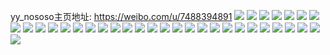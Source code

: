 yy_nososo主页地址: https://weibo.com/u/7488394891 
![](https://wx4.sinaimg.cn/mw2000/008aMxALly1h916gd2pfij31wp1wpu0x.jpg) 
![](https://wx4.sinaimg.cn/mw2000/008aMxALly1h916gle2h5j326o26o1ky.jpg) 
![](https://wx4.sinaimg.cn/mw2000/008aMxALly1h916gv4pqnj32c02c04qq.jpg) 
![](https://wx4.sinaimg.cn/mw2000/008aMxALly1h916i101zlj32c02c0e82.jpg) 
![](https://wx4.sinaimg.cn/mw2000/008aMxALly1h916i5jpolj32yo1o04qp.jpg) 
![](https://wx4.sinaimg.cn/mw2000/008aMxALly1h916i6j1a3j31kw2dce81.jpg) 
![](https://wx4.sinaimg.cn/mw2000/008aMxALly1h6s624bvb5j32o03k01kx.jpg) 
![](https://wx4.sinaimg.cn/mw2000/008aMxALly1h6s5z9cx2ej33k02o01kx.jpg) 
![](https://wx4.sinaimg.cn/mw2000/008aMxALly1h6s61rw0hbj32o03k0qv9.jpg) 
![](https://wx4.sinaimg.cn/mw2000/008aMxALly1h6s60wk5cyj31nd1nd1kx.jpg) 
![](https://wx4.sinaimg.cn/mw2000/008aMxALly1h6s61518irj31pw1pv1kx.jpg) 
![](https://wx4.sinaimg.cn/mw2000/008aMxALly1h6s61aacpsj31nz1ny4qq.jpg) 
![](https://wx4.sinaimg.cn/mw2000/008aMxALly1h6s5ygns1kj3140140hdt.jpg) 
![](https://wx4.sinaimg.cn/mw2000/008aMxALly1h6s5yh1tzvj3140140e81.jpg) 
![](https://wx4.sinaimg.cn/mw2000/008aMxALly1h6s5yhdzhkj30zk0zkb29.jpg) 
![](https://wx4.sinaimg.cn/mw2000/008aMxALly1h5fp4msbvcj31kw11xn70.jpg) 
![](https://wx4.sinaimg.cn/mw2000/008aMxALly1h56f2hr1g8j30zk0zkgr1.jpg) 
![](https://wx4.sinaimg.cn/mw2000/008aMxALly1h56f11687sj323t35s1ky.jpg) 
![](https://wx4.sinaimg.cn/mw2000/008aMxALly1h56f004i9dj32c0340hdu.jpg) 
![](https://wx4.sinaimg.cn/mw2000/008aMxALly1h56ez2x57uj32dc35sx6p.jpg) 
![](https://wx4.sinaimg.cn/mw2000/008aMxALly1h56ezrzhgmj32c0340qv5.jpg) 
![](https://wx4.sinaimg.cn/mw2000/008aMxALly1h56ezksoi9j32dc35se82.jpg) 
![](https://wx4.sinaimg.cn/mw2000/008aMxALly1h56f0asvjnj32c0340x6q.jpg) 
![](https://wx4.sinaimg.cn/mw2000/008aMxALly1h56f0kvz4cj32c02c07wi.jpg) 
![](https://wx4.sinaimg.cn/mw2000/008aMxALly1h56f2bikhgj32c0340b2a.jpg) 
![](https://wx4.sinaimg.cn/mw2000/008aMxALly1h56f2n0885j30zk0zkq6t.jpg) 
![](https://wx4.sinaimg.cn/mw2000/008aMxALly1h56f1y8pggj31on2lchdt.jpg) 
![](https://wx4.sinaimg.cn/mw2000/008aMxALly1h56f2meyi8j31om28tkjl.jpg) 
![](https://wx4.sinaimg.cn/mw2000/008aMxALly1h56f2pwyamj30qp0qbahq.jpg) 
![](https://wx4.sinaimg.cn/mw2000/008aMxALly1h56f2y0phxj34682u8kjm.jpg) 
![](https://wx4.sinaimg.cn/mw2000/008aMxALly1h56f2z92kcj30zk0zkadp.jpg) 
![](https://wx4.sinaimg.cn/mw2000/008aMxALly1h56f1skk8jj32o03k0u0z.jpg) 
![](https://wx4.sinaimg.cn/mw2000/008aMxALly1h56f1hz10hj32o03k0hdx.jpg) 
